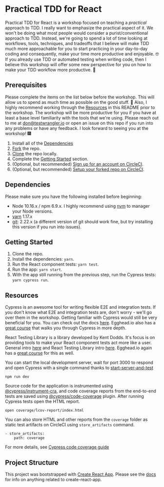 # Practical TDD for React

Practical TDD for React is a workshop focused on teaching a _practical_ approach to TDD. I really want to emphasize the practical aspect of it. We won't be doing what most people would consider a purist/conventional approach to TDD. Instead, we're going to spend a lot of time looking at workflows, tools, techniques, and tradeoffs that I believe will make TDD much more approachable for you to start practicing in your day-to-day coding and consequently, make your time more productive and enjoyable. :nerd_face: If you already use TDD or automated testing when writing code, then I believe this workshop will offer some new perspective for you on how to make your TDD workflow more productive. :rocket:

## Prerequisites

Please complete the items on the list below before the workshop. This will allow us to spend as much time as possible on the good stuff. :pizza: Also, I highly recommend working through the [Resources](#Resources) in this README prior to the workshop. The workshop will be more productive for you if you have at least a base level familiarity with the tools that we're using. Please reach out to me at don@testwrangler.io or open an issue on this repo if you run into any problems or have any feedback. I look forward to seeing you at the workshop! :fireworks:

1. Install all of the [Dependencies](#dependencies)
2. [Fork](https://guides.github.com/activities/forking/) the repo.
3. [Clone](https://help.github.com/en/articles/cloning-a-repository) the repo locally.
4. Complete the [Getting Started](#getting-started) section.
5. (Optional, but recommended) [Sign up for an account on CircleCI](https://circleci.com/).
6. (Optional, but recommended) [Setup your forked repo on CircleCI](https://circleci.com/docs/2.0/getting-started/).

## Dependencies

Please make sure you have the following installed before beginning:

- Node 10.16.x / npm 6.9.x. I highly recommend using [nvm](https://github.com/nvm-sh/nvm) to manager your Node versions.
- [yarn](https://yarnpkg.com/en/) 1.17.x
- [git](https://git-scm.com/): 2.22.x (a different version of git should work fine, but try installing this version if you run into issues).

## Getting Started

1. Clone the repo.
2. Install the dependencies: `yarn`.
3. Run the React component tests: `yarn test`.
4. Run the app: `yarn start`.
5. With the app still running from the previous step, run the Cypress tests: `yarn cypress run`.

## Resources

Cypress is an awesome tool for writing flexible E2E and integration tests. If you don't know what E2E and integration tests are, don't worry - we'll go over them in the workshop. Getting familiar with Cypress would still be very beneficial for you. You can check out the docs [here](https://docs.cypress.io/guides/overview/why-cypress.html#In-a-nutshell). Egghead.io also has a [great course](https://egghead.io/courses/test-production-ready-apps-with-cypress) that walks you through Cypress in more depth.

React Testing Library is a library developed by Kent Dodds. It's focus is on providing tools to make your React component tests act more like a user. General intro [here](https://testing-library.com/docs/intro) and React Testing Library intro [here](https://testing-library.com/docs/react-testing-library/intro). Egghead.io again has a [great course](https://egghead.io/lessons/react-confidently-ship-production-react-apps) for this as well.

You can start the local development server, wait for port 3000 to respond and open Cypress with a single command thanks to [start-server-and-test](https://github.com/bahmutov/start-server-and-test)

```shell
npm run dev
```

Source code for the application is instrumented using [@cypress/instrument-cra](https://github.com/cypress-io/instrument-cra), and code coverage reports from the end-to-end tests are saved using [@cypress/code-coverage](https://github.com/cypress-io/code-coverage) plugin. After running Cypress tests open the HTML report.

```shell
open coverage/lcov-report/index.html
```

You can also store HTML and other reports from the `coverage` folder as static test artifacts on CircleCI using `store_artifacts` command.

```
- store_artifacts:
    path: coverage
```

For more details, see [Cypress code coverage guide](https://on.cypress.io/code-coverage)

## Project Structure

This project was bootstrapped with [Create React App](https://github.com/facebook/create-react-app). Please see the [docs](https://facebook.github.io/create-react-app/docs) for info on anything related to create-react-app.
